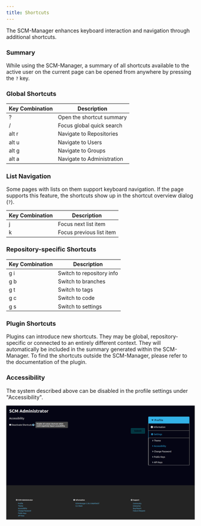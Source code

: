 ```yaml
---
title: Shortcuts
---
```

The SCM-Manager enhances keyboard interaction and navigation through additional shortcuts.

### Summary

While using the SCM-Manager, a summary of all shortcuts available to the active user on the current page can be opened
from anywhere by pressing the `?` key.

### Global Shortcuts

| Key Combination | Description                |
|-----------------|----------------------------|
| ?               | Open the shortcut summary  |
| /               | Focus global quick search  |
| alt r           | Navigate to Repositories   |
| alt u           | Navigate to Users          |
| alt g           | Navigate to Groups         |
| alt a           | Navigate to Administration |

### List Navigation

Some pages with lists on them support keyboard navigation.
If the page supports this feature, the shortcuts show up in the shortcut overview dialog (`?`).

| Key Combination | Description              |
|-----------------|--------------------------|
| j               | Focus next list item     |
| k               | Focus previous list item |

### Repository-specific Shortcuts

| Key Combination | Description               |
|-----------------|---------------------------|
| g i             | Switch to repository info |
| g b             | Switch to branches        |
| g t             | Switch to tags            |
| g c             | Switch to code            |
| g s             | Switch to settings        |

### Plugin Shortcuts

Plugins can introduce new shortcuts.
They may be global, repository-specific or connected to an entirely different context.
They will automatically be included in the summary generated within the SCM-Manager.
To find the shortcuts outside the SCM-Manager, please refer to the documentation of the plugin.

### Accessibility

The system described above can be disabled in the profile settings under "Accessibility".

![Accessibility Settings](assets/accessibility_settings.png)
